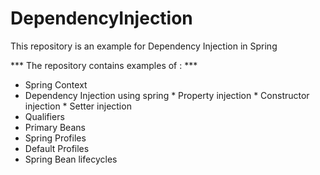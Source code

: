 # DependencyInjection
This repository is an example for Dependency Injection in Spring

*** The repository contains examples of : ***
* Spring Context
* Dependency Injection using spring
        * Property injection
        * Constructor injection
        * Setter injection
* Qualifiers
* Primary Beans
* Spring Profiles
* Default Profiles
* Spring Bean lifecycles
